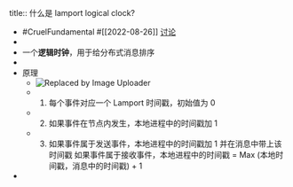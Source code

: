 title:: 什么是 lamport logical clock?

- #CruelFundamental #[[2022-08-26]] [讨论](https://github.com/CYZH1307/CruelFundamental/tree/main/homework/202208/26)
-
- 一个**逻辑时钟**，用于给分布式消息排序
-
- 原理
	- ![Replaced by Image Uploader](https://vip2.loli.io/2022/08/25/U8tizF1LJSN3I5Z.png)
	- 1. 每个事件对应一个 Lamport 时间戳，初始值为 0
	- 2. 如果事件在节点内发生，本地进程中的时间戳加 1
	- 3. 如果事件属于发送事件，本地进程中的时间戳加 1 并在消息中带上该时间戳
	       如果事件属于接收事件，本地进程中的时间戳 = Max (本地时间戳，消息中的时间戳) + 1
-